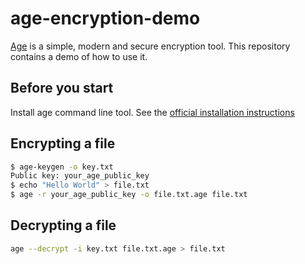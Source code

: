 # age-encryption-demo

[Age](https://github.com/FiloSottile/age) is a simple, modern and secure encryption tool. This repository contains a demo of how to use it.

## Before you start

Install age command line tool. See the [official installation instructions](https://github.com/FiloSottile/age#installation)

## Encrypting a file

```bash
$ age-keygen -o key.txt
Public key: your_age_public_key
$ echo "Hello World" > file.txt
$ age -r your_age_public_key -o file.txt.age file.txt
```

## Decrypting a file

```bash
age --decrypt -i key.txt file.txt.age > file.txt
```
